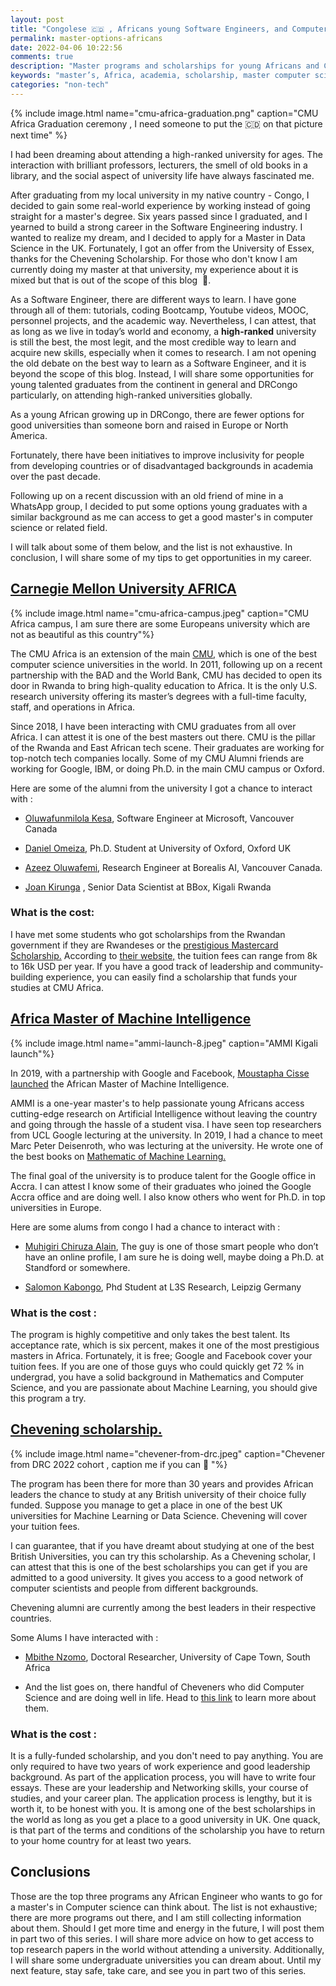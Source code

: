 ```yaml
---
layout: post
title: "Congolese 🇨🇩 , Africans young Software Engineers, and Computer Scientists graduates - let’s get that master's degree! 🚀 🚀🚀🎓"
permalink: master-options-africans
date: 2022-04-06 10:22:56
comments: true
description: "Master programs and scholarships for young Africans and Congolese nationals in computer science , artificial intelligence , machine learning"
keywords: "master’s, Africa, academia, scholarship, master computer science Africa"
categories: "non-tech"
---
```


{% include image.html name="cmu-africa-graduation.png" caption="CMU Africa Graduation ceremony , I need someone to put the 🇨🇩 on that picture next time" %}


I had been dreaming about attending a high-ranked university for ages. The interaction with brilliant professors, lecturers, the smell of old books in a library, and the social aspect of university life have always fascinated me. 

After graduating from my local university in my native country - Congo, I decided to gain some real-world experience by working instead of going straight for a master's degree. Six years passed since I graduated, and I yearned to build a strong career in the Software Engineering industry. I wanted to realize my dream, and I decided to apply for a Master in Data Science in the UK. Fortunately, I got an offer from the University of Essex, thanks for the Chevening Scholarship. For those who don't know I am currently doing my master at that university, my experience about it is mixed but that is out of the scope of this blog  🤪. 

As a Software Engineer, there are different ways to learn. I have gone through all of them:  tutorials, coding Bootcamp, Youtube videos, MOOC, personnel projects, and the academic way. Nevertheless, I can attest, that as long as we live in today’s world and economy, a **high-ranked** university is still the best, the most legit, and the most credible way to learn and acquire new skills, especially when it comes to research. I am not opening the old debate on the best way to learn as a Software Engineer, and it is beyond the scope of this blog. Instead, I will share some opportunities for young talented graduates from the continent in general and DRCongo particularly, on attending high-ranked universities globally. 

As a young African growing up in DRCongo, there are fewer options for good universities than someone born and raised in Europe or North America.

Fortunately, there have been initiatives to improve inclusivity for people from developing countries or of disadvantaged backgrounds in academia over the past decade. 

Following up on a recent discussion with an old friend of mine in a WhatsApp group, I decided to put some options young graduates with a similar background as me can access  to get a good master's in computer science or related field.

 I will talk about some of them below, and the list is not exhaustive. In conclusion, I will share some of my tips to get opportunities in my career.


## [Carnegie Mellon University  AFRICA](https://www.cmu.edu/africa/)

{% include image.html name="cmu-africa-campus.jpeg" caption="CMU Africa campus, I am sure there are some Europeans university which are not as beautiful as this country"%}

The CMU Africa is an extension of the main [CMU,](https://www.cmu.edu/) which is one of the best computer science universities in the world. In 2011, following up on a recent partnership with the BAD and the World Bank, CMU has decided to open its door in Rwanda to bring high-quality education to Africa. It is the only U.S. research university offering its master’s degrees with a full-time faculty, staff, and operations in Africa.

Since 2018, I have been interacting with CMU graduates from all over Africa. I can attest it is one of the best masters out there. CMU is the pillar of the Rwanda and East African tech scene. Their graduates are working for top-notch tech companies locally. Some of my CMU Alumni friends are working for Google, IBM, or doing Ph.D. in the main CMU campus or Oxford.

Here are some of the alumni from the university I got a chance to interact with :

  

-   [Oluwafunmilola Kesa](https://www.linkedin.com/in/kesaoluwafunmilola/), Software Engineer at Microsoft, Vancouver Canada
    
-   [Daniel Omeiza](https://www.cs.ox.ac.uk/people/daniel.omeiza/), Ph.D. Student at University of Oxford, Oxford UK
    
-   [Azeez Oluwafemi](https://ng.linkedin.com/in/azeez-oluwafemi), Research Engineer at Borealis AI, Vancouver Canada.
    
-   [Joan Kirunga](https://ug.linkedin.com/in/joan-kirunga) , Senior Data Scientist at BBox, Kigali Rwanda
    

  

### What is the cost:

  

I have met some students who got scholarships from the Rwandan government if they are Rwandeses or the [prestigious Mastercard Scholarship.](https://www.africa.engineering.cmu.edu/impact/mastercard-scholars.html) According to [their website,](https://www.africa.engineering.cmu.edu/admissions/tuition/index.html) the tuition fees can range from 8k to 16k USD per year. If you have a good track of leadership and community-building experience, you can easily find a scholarship that funds your studies at CMU Africa.

## [Africa Master of Machine Intelligence](https://aimsammi.org/)

  {% include image.html name="ammi-launch-8.jpeg" caption="AMMI Kigali launch"%}

In 2019, with a partnership with Google and Facebook, [Moustapha Cisse launched](https://medium.com/@moustaphacisse/introducing-the-african-masters-of-machine-intelligence-at-aims-9441b4346a55) the African Master of Machine Intelligence.

AMMI is a one-year master's to help passionate young Africans access cutting-edge research on Artificial Intelligence without leaving the country and going through the hassle of a student visa. I have seen top researchers from UCL Google lecturing at the university. In 2019, I had a chance to meet Marc Peter Deisenroth, who was lecturing at the university. He wrote one of the best books on [Mathematic of Machine Learning.](https://books.google.co.uk/books?id=pbONxAEACAAJ&printsec=frontcover&source=gbs_ge_summary_r&cad=0#v=onepage&q&f=false)

  

The final goal of the university is to produce talent for the Google office in Accra. I can attest I know some of their graduates who joined the Google Accra office and are doing well. I also know others who went for Ph.D. in top universities in Europe.

  

Here are some alums from congo I had a chance to interact with :

  

-   [Muhigiri Chiruza Alain](https://aimsammi.org/person/muhigiri-cirhuza-alain/), The guy is one of those smart people who don’t have an online profile, I am sure he is doing well, maybe doing a Ph.D. at Standford or somewhere.
    
-   [Salomon Kabongo](https://www.linkedin.com/in/salomon-kabongo), Phd Student at L3S Research, Leipzig Germany
    

  

### What is the cost :

  

The program is highly competitive and only takes the best talent. Its acceptance rate, which is six percent, makes it one of the most prestigious masters in Africa. Fortunately, it is free; Google and Facebook cover your tuition fees. If you are one of those guys who could quickly get 72 % in undergrad, you have a solid background in Mathematics and Computer Science, and you are passionate about Machine Learning, you should give this program a try.

  
    

## [Chevening scholarship.](https://www.chevening.org/)

{% include image.html name="chevener-from-drc.jpeg" caption="Chevener from DRC 2022 cohort , caption me if you can 🤪 "%}

The program has been there for more than 30 years and provides African leaders the chance to study at any British university of their choice fully funded. Suppose you manage to get a place in one of the best UK universities for Machine Learning or Data Science. Chevening will cover your tuition fees.

  

I can guarantee, that if you have dreamt about studying at one of the best British Universities, you can try this scholarship. As a Chevening scholar, I can attest that this is one of the best scholarships you can get if you are admitted to a good university. It gives you access to a good network of computer scientists and people from different backgrounds.

  

Chevening alumni are currently among the best leaders in their respective countries.

  

Some Alums I have interacted with :

-   [Mbithe Nzomo](https://www.linkedin.com/in/mbithenzomo/), Doctoral Researcher, University of Cape Town, South Africa
    
-   And the list goes on, there handful of Cheveners who did Computer Science and are doing well in life. Head to [this link](https://www.chevening.org/alumni/) to learn more about them.
    

  

### What is the cost :

  

It is a fully-funded scholarship, and you don't need to pay anything. You are only required to have two years of work experience and good leadership background. As part of the application process, you will have to write four essays. These are your leadership and Networking skills, your course of studies, and your career plan. The application process is lengthy, but it is worth it, to be honest with you. It is among one of the best scholarships in the world as long as you get a place to a good university in UK. One quack, is that part of the terms and conditions of the scholarship you have to return to your home country for at least two years. 

## Conclusions


Those are the top three programs any African Engineer who wants to go for a master's in Computer science can think about. The list is not exhaustive; there are more programs out there, and I am still collecting information about them.
Should I get more time and energy in the future, I will post them in part two of this series. I will share more advice on how to get access to top research papers in the world without attending a university. Additionally, I will share some undergraduate universities you can dream about.
Until my next feature, stay safe, take care, and see you in part two of this series.

